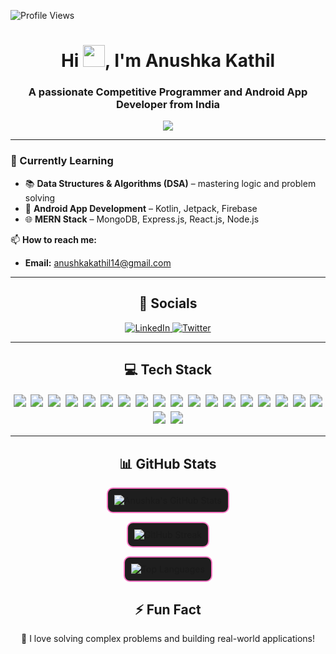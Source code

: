 ![Profile Views](https://komarev.com/ghpvc/?username=Anushka-Kathil&label=Profile%20views&color=F77247&style=flat)

<h1 align="center">
  Hi <img src="https://media.giphy.com/media/hvRJCLFzcasrR4ia7z/giphy.gif" width="35">, I'm Anushka Kathil
</h1>
<h3 align="center">A passionate Competitive Programmer and Android App Developer from India</h3>

<p align="center">
  <img src="https://readme-typing-svg.herokuapp.com?color=F77247&lines=Competitive+Programmer;Android+App+Developer;Kotlin+%7C+C%2B%2B%7C+Java+%7C+MERN+Stack;Problem+Solver+%7C+Tech+Enthusiast&center=true&width=500&height=50">
</p>



---

<h3>🌱 Currently Learning</h3>

<ul>
  <li>📚 <b>Data Structures & Algorithms (DSA)</b> – mastering logic and problem solving</li>
  <li>📱 <b>Android App Development</b> – Kotlin, Jetpack, Firebase</li>
  <li>🌐 <b>MERN Stack</b> – MongoDB, Express.js, React.js, Node.js</li>
</ul>

📫 **How to reach me:**  
- **Email:** anushkakathil14@gmail.com  

---

<h2 align="center">🔗 Socials</h2>

<p align="center">
   <a href="https://www.linkedin.com/in/anushka-kathil-201850203/" target="_blank">
    <img src="https://img.shields.io/badge/LinkedIn-0077B5?style=for-the-badge&logo=linkedin&logoColor=white" alt="LinkedIn"/>
  </a>
  <a href="https://twitter.com/anushkakat92518" target="_blank">
    <img src="https://img.shields.io/badge/Twitter-1DA1F2?style=for-the-badge&logo=twitter&logoColor=white" alt="Twitter"/>
  </a>
</p>








---

<h2 align="center">💻 Tech Stack</h2>

<p align="center">
  <img src="https://img.shields.io/badge/C-00599C?style=flat-square&logo=c&logoColor=white" style="transform: scale(1.25); margin: 4px;" />
  <img src="https://img.shields.io/badge/C++-00599C?style=flat-square&logo=c%2B%2B&logoColor=white" style="transform: scale(1.25); margin: 4px;" />
  <img src="https://img.shields.io/badge/Java-007396?style=flat-square&logo=java&logoColor=white" style="transform: scale(1.25); margin: 4px;" />
  <img src="https://img.shields.io/badge/Kotlin-7F52FF?style=flat-square&logo=kotlin&logoColor=white" style="transform: scale(1.25); margin: 4px;" />
  <img src="https://img.shields.io/badge/JavaScript-F7DF1E?style=flat-square&logo=javascript&logoColor=black" style="transform: scale(1.25); margin: 4px;" />
  <img src="https://img.shields.io/badge/MATLAB-0076A8?style=flat-square&logo=mathworks&logoColor=white" style="transform: scale(1.25); margin: 4px;" />
  <img src="https://img.shields.io/badge/HTML5-E34F26?style=flat-square&logo=html5&logoColor=white" style="transform: scale(1.25); margin: 4px;" />
  <img src="https://img.shields.io/badge/CSS3-1572B6?style=flat-square&logo=css3&logoColor=white" style="transform: scale(1.25); margin: 4px;" />
  <img src="https://img.shields.io/badge/React-20232A?style=flat-square&logo=react&logoColor=61DAFB" style="transform: scale(1.25); margin: 4px;" />
  <img src="https://img.shields.io/badge/Jetpack%20Compose-4285F4?style=flat-square&logo=android&logoColor=white" style="transform: scale(1.25); margin: 4px;" />
  <img src="https://img.shields.io/badge/MVVM-25A162?style=flat-square&logo=android&logoColor=white" style="transform: scale(1.25); margin: 4px;" />
  <img src="https://img.shields.io/badge/Android%20Studio-3DDC84?style=flat-square&logo=android-studio&logoColor=white" style="transform: scale(1.25); margin: 4px;" />
  <img src="https://img.shields.io/badge/MySQL-4479A1?style=flat-square&logo=mysql&logoColor=white" style="transform: scale(1.25); margin: 4px;" />
  <img src="https://img.shields.io/badge/Firebase-FFCA28?style=flat-square&logo=firebase&logoColor=black" style="transform: scale(1.25); margin: 4px;" />
  <img src="https://img.shields.io/badge/JSON-000000?style=flat-square&logo=json&logoColor=white" style="transform: scale(1.25); margin: 4px;" />
  <img src="https://img.shields.io/badge/Git-F05032?style=flat-square&logo=git&logoColor=white" style="transform: scale(1.25); margin: 4px;" />
  <img src="https://img.shields.io/badge/GitHub-181717?style=flat-square&logo=github&logoColor=white" style="transform: scale(1.25); margin: 4px;" />
  <img src="https://img.shields.io/badge/VS%20Code-007ACC?style=flat-square&logo=visual-studio-code&logoColor=white" style="transform: scale(1.25); margin: 4px;" />
  <img src="https://img.shields.io/badge/Figma-F24E1E?style=flat-square&logo=figma&logoColor=white" style="transform: scale(1.25); margin: 4px;" />
  <img src="https://img.shields.io/badge/BlueJ-00274D?style=flat-square&logo=bluej&logoColor=white" style="transform: scale(1.25); margin: 4px;" />
</p>

---
<h2 align="center">📊 GitHub Stats</h2>

<p align="center">
  <img src="https://github-readme-stats.vercel.app/api?username=Anushka-Kathil&show_icons=true&theme=react&hide_border=false&title_color=ff79c6&text_color=b6b6b6&icon_color=ffb86c" 
       alt="Anushka's GitHub Stats" 
       style="border:2px solid #ff79c6; border-radius:10px; background-color:#1e1e1e; padding:10px;"/>
</p>


<p align="center">
  <img src="https://github-readme-streak-stats.herokuapp.com/?user=Anushka-Kathil&theme=react&hide_border=true&stroke=0000&background=00000000&ring=ff79c6&currStreakLabel=ffb86c" alt="GitHub Streak"
  style="border:2px solid #ff79c6; border-radius:10px; background-color:#1e1e1e; padding:10px;"  />
</p>

<p align="center">
  <img src="https://github-readme-stats.vercel.app/api/top-langs/?username=Anushka-Kathil&layout=compact&theme=react&hide_border=false&title_color=ff79c6&text_color=b6b6b6" 
       alt="Top Languages" 
       style="border:2px solid #ff79c6; border-radius:10px; background-color:#1e1e1e; padding:10px;"/>
</p>


<!--
<p align="center">
  <img src="https://github-profile-trophy.vercel.app/?username=Anushka-Kathil&theme=onestar&no-bg=true&no-frame=true&margin-w=15&row=1&column=6" 
       alt="GitHub Trophies" 
       style="border:2px solid #ff79c6; border-radius:10px; background-color:#1e1e1e; padding:10px;"/>
</p>


---

<!-- <h3 align="center">🎵 Spotify Now Playing</h3>
<p align="center">
  <img src="https://novatorem-Anushka-Kathil.vercel.app/api/spotify" alt="Spotify Now Playing" width="400"/>
</p>
-->

<!-- --- -->

<h2 align="center">⚡ Fun Fact</h2>
<p align="center">
  🚀 I love solving complex problems and building real-world applications!
</p>
